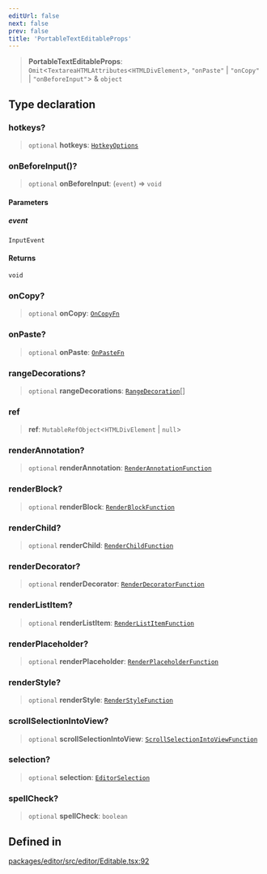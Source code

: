 ```yaml
---
editUrl: false
next: false
prev: false
title: 'PortableTextEditableProps'
---
```


> **PortableTextEditableProps**: `Omit`\<`TextareaHTMLAttributes`\<`HTMLDivElement`\>, `"onPaste"` \| `"onCopy"` \| `"onBeforeInput"`\> & `object`

## Type declaration

### hotkeys?

> `optional` **hotkeys**: [`HotkeyOptions`](/api/index/type-aliases/hotkeyoptions/)

### onBeforeInput()?

> `optional` **onBeforeInput**: (`event`) => `void`

#### Parameters

##### event

`InputEvent`

#### Returns

`void`

### onCopy?

> `optional` **onCopy**: [`OnCopyFn`](/api/types/editor/type-aliases/oncopyfn/)

### onPaste?

> `optional` **onPaste**: [`OnPasteFn`](/api/types/editor/type-aliases/onpastefn/)

### rangeDecorations?

> `optional` **rangeDecorations**: [`RangeDecoration`](/api/types/editor/interfaces/rangedecoration/)[]

### ref

> **ref**: `MutableRefObject`\<`HTMLDivElement` \| `null`\>

### renderAnnotation?

> `optional` **renderAnnotation**: [`RenderAnnotationFunction`](/api/types/editor/type-aliases/renderannotationfunction/)

### renderBlock?

> `optional` **renderBlock**: [`RenderBlockFunction`](/api/types/editor/type-aliases/renderblockfunction/)

### renderChild?

> `optional` **renderChild**: [`RenderChildFunction`](/api/types/editor/type-aliases/renderchildfunction/)

### renderDecorator?

> `optional` **renderDecorator**: [`RenderDecoratorFunction`](/api/types/editor/type-aliases/renderdecoratorfunction/)

### renderListItem?

> `optional` **renderListItem**: [`RenderListItemFunction`](/api/types/editor/type-aliases/renderlistitemfunction/)

### renderPlaceholder?

> `optional` **renderPlaceholder**: [`RenderPlaceholderFunction`](/api/types/editor/type-aliases/renderplaceholderfunction/)

### renderStyle?

> `optional` **renderStyle**: [`RenderStyleFunction`](/api/types/editor/type-aliases/renderstylefunction/)

### scrollSelectionIntoView?

> `optional` **scrollSelectionIntoView**: [`ScrollSelectionIntoViewFunction`](/api/types/editor/type-aliases/scrollselectionintoviewfunction/)

### selection?

> `optional` **selection**: [`EditorSelection`](/api/types/editor/type-aliases/editorselection/)

### spellCheck?

> `optional` **spellCheck**: `boolean`

## Defined in

[packages/editor/src/editor/Editable.tsx:92](https://github.com/portabletext/editor/blob/66b5022fc4919e0540c704fbecb8ab8f991c2439/packages/editor/src/editor/Editable.tsx#L92)
